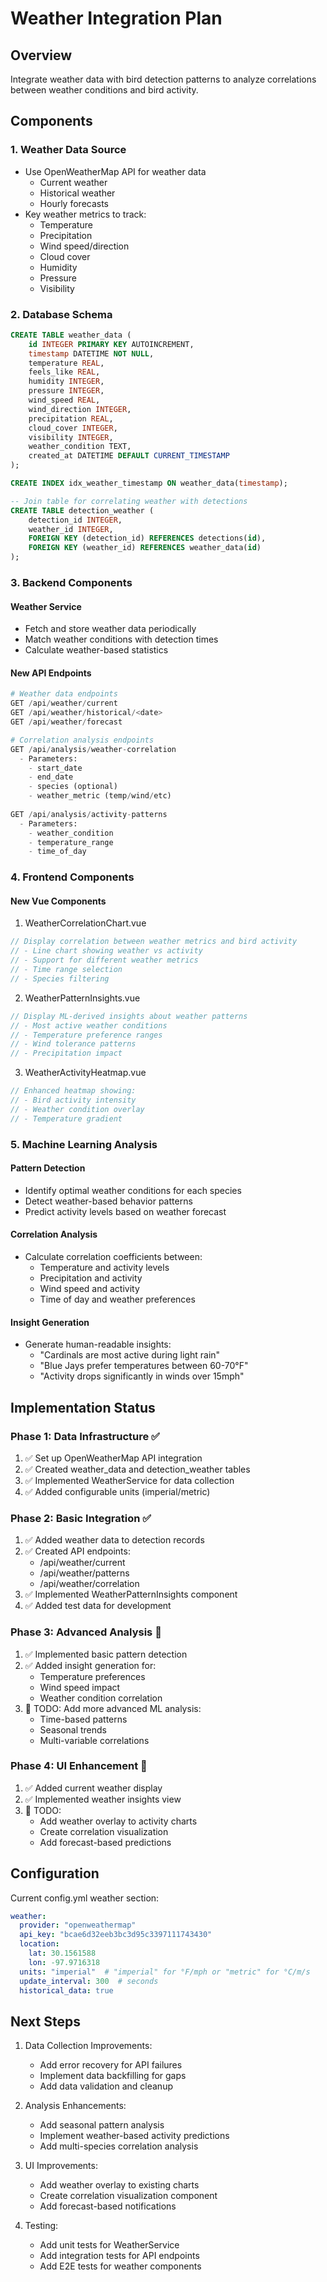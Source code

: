 # Weather Integration Plan

## Overview
Integrate weather data with bird detection patterns to analyze correlations between weather conditions and bird activity.

## Components

### 1. Weather Data Source
- Use OpenWeatherMap API for weather data
  - Current weather
  - Historical weather
  - Hourly forecasts
- Key weather metrics to track:
  - Temperature
  - Precipitation
  - Wind speed/direction
  - Cloud cover
  - Humidity
  - Pressure
  - Visibility

### 2. Database Schema
```sql
CREATE TABLE weather_data (
    id INTEGER PRIMARY KEY AUTOINCREMENT,
    timestamp DATETIME NOT NULL,
    temperature REAL,
    feels_like REAL,
    humidity INTEGER,
    pressure INTEGER,
    wind_speed REAL,
    wind_direction INTEGER,
    precipitation REAL,
    cloud_cover INTEGER,
    visibility INTEGER,
    weather_condition TEXT,
    created_at DATETIME DEFAULT CURRENT_TIMESTAMP
);

CREATE INDEX idx_weather_timestamp ON weather_data(timestamp);

-- Join table for correlating weather with detections
CREATE TABLE detection_weather (
    detection_id INTEGER,
    weather_id INTEGER,
    FOREIGN KEY (detection_id) REFERENCES detections(id),
    FOREIGN KEY (weather_id) REFERENCES weather_data(id)
);
```

### 3. Backend Components

#### Weather Service
- Fetch and store weather data periodically
- Match weather conditions with detection times
- Calculate weather-based statistics

#### New API Endpoints
```python
# Weather data endpoints
GET /api/weather/current
GET /api/weather/historical/<date>
GET /api/weather/forecast

# Correlation analysis endpoints
GET /api/analysis/weather-correlation
  - Parameters:
    - start_date
    - end_date
    - species (optional)
    - weather_metric (temp/wind/etc)
    
GET /api/analysis/activity-patterns
  - Parameters:
    - weather_condition
    - temperature_range
    - time_of_day
```

### 4. Frontend Components

#### New Vue Components

1. WeatherCorrelationChart.vue
```typescript
// Display correlation between weather metrics and bird activity
// - Line chart showing weather vs activity
// - Support for different weather metrics
// - Time range selection
// - Species filtering
```

2. WeatherPatternInsights.vue
```typescript
// Display ML-derived insights about weather patterns
// - Most active weather conditions
// - Temperature preference ranges
// - Wind tolerance patterns
// - Precipitation impact
```

3. WeatherActivityHeatmap.vue
```typescript
// Enhanced heatmap showing:
// - Bird activity intensity
// - Weather condition overlay
// - Temperature gradient
```

### 5. Machine Learning Analysis

#### Pattern Detection
- Identify optimal weather conditions for each species
- Detect weather-based behavior patterns
- Predict activity levels based on weather forecast

#### Correlation Analysis
- Calculate correlation coefficients between:
  - Temperature and activity levels
  - Precipitation and activity
  - Wind speed and activity
  - Time of day and weather preferences

#### Insight Generation
- Generate human-readable insights:
  - "Cardinals are most active during light rain"
  - "Blue Jays prefer temperatures between 60-70°F"
  - "Activity drops significantly in winds over 15mph"

## Implementation Status

### Phase 1: Data Infrastructure ✅
1. ✅ Set up OpenWeatherMap API integration
2. ✅ Created weather_data and detection_weather tables
3. ✅ Implemented WeatherService for data collection
4. ✅ Added configurable units (imperial/metric)

### Phase 2: Basic Integration ✅
1. ✅ Added weather data to detection records
2. ✅ Created API endpoints:
   - /api/weather/current
   - /api/weather/patterns
   - /api/weather/correlation
3. ✅ Implemented WeatherPatternInsights component
4. ✅ Added test data for development

### Phase 3: Advanced Analysis 🚧
1. ✅ Implemented basic pattern detection
2. ✅ Added insight generation for:
   - Temperature preferences
   - Wind speed impact
   - Weather condition correlation
3. 🚧 TODO: Add more advanced ML analysis:
   - Time-based patterns
   - Seasonal trends
   - Multi-variable correlations

### Phase 4: UI Enhancement 🚧
1. ✅ Added current weather display
2. ✅ Implemented weather insights view
3. 🚧 TODO:
   - Add weather overlay to activity charts
   - Create correlation visualization
   - Add forecast-based predictions

## Configuration
Current config.yml weather section:
```yaml
weather:
  provider: "openweathermap"
  api_key: "bcae6d32eeb3bc3d95c3397111743430"
  location:
    lat: 30.1561588
    lon: -97.9716318
  units: "imperial"  # "imperial" for °F/mph or "metric" for °C/m/s
  update_interval: 300  # seconds
  historical_data: true
```

## Next Steps

1. Data Collection Improvements:
   - Add error recovery for API failures
   - Implement data backfilling for gaps
   - Add data validation and cleanup

2. Analysis Enhancements:
   - Add seasonal pattern analysis
   - Implement weather-based activity predictions
   - Add multi-species correlation analysis

3. UI Improvements:
   - Add weather overlay to existing charts
   - Create correlation visualization component
   - Add forecast-based notifications

4. Testing:
   - Add unit tests for WeatherService
   - Add integration tests for API endpoints
   - Add E2E tests for weather components

